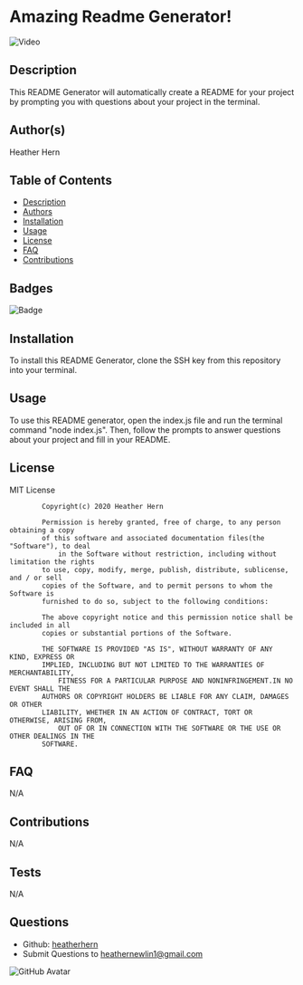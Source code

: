 # Amazing Readme Generator!

![Video](https://drive.google.com/file/d/1b_13GeWcTCXcbWYETvpKCSQ-qetYAw8f/view?usp=sharing)

## Description
This README Generator will automatically create a README for your project by prompting you with questions about your project in the terminal. 

## Author(s)
Heather Hern

## Table of Contents
* [Description](#description)
* [Authors](#author(s))
* [Installation](#installation)
* [Usage](#usage)
* [License](#license)
* [FAQ](#faq)
* [Contributions](#contributions)
    
## Badges
![Badge](https://img.shields.io/badge/license-MIT-<green>)  

## Installation
To install this README Generator, clone the SSH key from this repository into your terminal. 

## Usage
To use this README generator, open the index.js file and run the terminal command "node index.js". Then, follow the prompts to answer questions about your project and fill in your README. 

## License
MIT License 
    
            Copyright(c) 2020 Heather Hern
    
            Permission is hereby granted, free of charge, to any person obtaining a copy
            of this software and associated documentation files(the "Software"), to deal
                in the Software without restriction, including without limitation the rights
            to use, copy, modify, merge, publish, distribute, sublicense, and / or sell
            copies of the Software, and to permit persons to whom the Software is
            furnished to do so, subject to the following conditions:
    
            The above copyright notice and this permission notice shall be included in all
            copies or substantial portions of the Software.
    
            THE SOFTWARE IS PROVIDED "AS IS", WITHOUT WARRANTY OF ANY KIND, EXPRESS OR
            IMPLIED, INCLUDING BUT NOT LIMITED TO THE WARRANTIES OF MERCHANTABILITY,
                FITNESS FOR A PARTICULAR PURPOSE AND NONINFRINGEMENT.IN NO EVENT SHALL THE
            AUTHORS OR COPYRIGHT HOLDERS BE LIABLE FOR ANY CLAIM, DAMAGES OR OTHER
            LIABILITY, WHETHER IN AN ACTION OF CONTRACT, TORT OR OTHERWISE, ARISING FROM,
                OUT OF OR IN CONNECTION WITH THE SOFTWARE OR THE USE OR OTHER DEALINGS IN THE
            SOFTWARE.

## FAQ
N/A

## Contributions
N/A

## Tests
N/A

## Questions
* Github: [heatherhern](http://github.com/heatherhern)
* Submit Questions to [heathernewlin1@gmail.com](heathernewlin1@gmail.com)

![GitHub Avatar](https://avatars0.githubusercontent.com/u/68087628?v=4)

